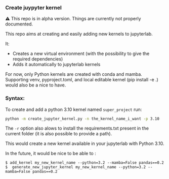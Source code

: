 ### Create juypyter kernel

⚠️ This repo is in alpha version. Things are currently not properly documented.

This repo aims at creating and easily adding new kernels to jupyterlab.

It:
- Creates a new virtual environment (with the possibility to give the required dependencies)
- Adds it automatically to jupyterlab kernels

For now, only Python kernels are created with conda and mamba. 
Supporting venv, pyproject.toml, and local editable kernel (pip install -e .) would also be a nice to have. 

### Syntax:

To create and add a python 3.10 kernel named `super_project` run:

```bash
python -m create_jupyter_kernel.py -n the_kernel_name_i_want -p 3.10
```
The `-r` option also alows to install the requirements.txt present in the current folder (it is also possible to provide a path).

This would create a new kernel available in your jupyterlab with Python 3.10.

In the future, it would be nice to be able to :

`$ add_kernel my_new_kernel_name --python=3.2 --mamba=False pandas==0.2 `
`$ 
generate_new_jupyter_kernel
 my_new_kernel_name --python=3.2 --mamba=False pandas==0.2 `

